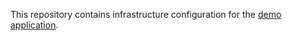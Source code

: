 This repository contains infrastructure configuration for the [demo application](https://github.com/Nihisil/nimble-devops-ic-app).